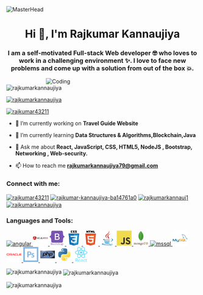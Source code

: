 ![MasterHead](https://github.com/RajkumarKannaujiya/images/blob/main/68747470733a2f2f63686b736b696c6c732e636f6d2f77702d636f6e74656e742f75706c6f6164732f323032302f30342f504e432d416e696d617465642d42616e6e6572732e676966.gif?raw=true)
<h1 align="center">Hi 👋, I'm Rajkumar Kannaujiya</h1>
<h3 align="center">I am a self-motivated Full-stack Web developer 🤓 who loves to work in a challenging environment ✨. I love to face new problems and come up with a solution from out of the box 💥.</h3>
<img align="right" alt="Coding" width="400" src="https://github.com/RajkumarKannaujiya/images/blob/main/68747470733a2f2f63646e2e6472696262626c652e636f6d2f75736572732f313136323037372f73637265656e73686f74732f333834383931342f70726f6772616d6d65722e676966.gif?raw=true">

<p align="left"> <img src="https://komarev.com/ghpvc/?username=rajkumarkannaujiya&label=Profile%20views&color=0e75b6&style=flat" alt="rajkumarkannaujiya" /> </p>

<p align="left"> <a href="https://github.com/ryo-ma/github-profile-trophy"><img src="https://github-profile-trophy.vercel.app/?username=rajkumarkannaujiya" alt="rajkumarkannaujiya" /></a> </p>

<p align="left"> <a href="https://twitter.com/rajkumar43211" target="blank"><img src="https://img.shields.io/twitter/follow/rajkumar43211?logo=twitter&style=for-the-badge" alt="rajkumar43211" /></a> </p>

- 🔭 I’m currently working on **Travel Guide Website**

- 🌱 I’m currently learning **Data Structures & Algorithms,Blockchain,Java**

- 💬 Ask me about **React, JavaScript, CSS, HTML5, NodeJS , Bootstrap, Networking , Web-security.**

- 📫 How to reach me **rajkumarkannaujiya79@gmail.com**

<h3 align="left">Connect with me:</h3>
<p align="left">
<a href="https://twitter.com/rajkumar43211" target="blank"><img align="center" src="https://raw.githubusercontent.com/rahuldkjain/github-profile-readme-generator/master/src/images/icons/Social/twitter.svg" alt="rajkumar43211" height="30" width="40" /></a>
<a href="https://linkedin.com/in/rajkumar-kannaujiya-ba14761a0" target="blank"><img align="center" src="https://raw.githubusercontent.com/rahuldkjain/github-profile-readme-generator/master/src/images/icons/Social/linked-in-alt.svg" alt="rajkumar-kannaujiya-ba14761a0" height="30" width="40" /></a>
<a href="https://www.hackerrank.com/rajkumarkannauj1" target="blank"><img align="center" src="https://raw.githubusercontent.com/rahuldkjain/github-profile-readme-generator/master/src/images/icons/Social/hackerrank.svg" alt="rajkumarkannauj1" height="30" width="40" /></a>
<a href="https://www.leetcode.com/rajkumarkannaujiya" target="blank"><img align="center" src="https://raw.githubusercontent.com/rahuldkjain/github-profile-readme-generator/master/src/images/icons/Social/leet-code.svg" alt="rajkumarkannaujiya" height="30" width="40" /></a>
</p>

<h3 align="left">Languages and Tools:</h3>
<p align="left"> <a href="https://angular.io" target="_blank" rel="noreferrer"> <img src="https://angular.io/assets/images/logos/angular/angular.svg" alt="angular" width="40" height="40"/> </a> <a href="https://angular.io" target="_blank" rel="noreferrer"> <img src="https://raw.githubusercontent.com/devicons/devicon/master/icons/angularjs/angularjs-original-wordmark.svg" alt="angularjs" width="40" height="40"/> </a> <a href="https://getbootstrap.com" target="_blank" rel="noreferrer"> <img src="https://raw.githubusercontent.com/devicons/devicon/master/icons/bootstrap/bootstrap-plain-wordmark.svg" alt="bootstrap" width="40" height="40"/> </a> <a href="https://www.w3schools.com/css/" target="_blank" rel="noreferrer"> <img src="https://raw.githubusercontent.com/devicons/devicon/master/icons/css3/css3-original-wordmark.svg" alt="css3" width="40" height="40"/> </a> <a href="https://www.w3.org/html/" target="_blank" rel="noreferrer"> <img src="https://raw.githubusercontent.com/devicons/devicon/master/icons/html5/html5-original-wordmark.svg" alt="html5" width="40" height="40"/> </a> <a href="https://www.java.com" target="_blank" rel="noreferrer"> <img src="https://raw.githubusercontent.com/devicons/devicon/master/icons/java/java-original.svg" alt="java" width="40" height="40"/> </a> <a href="https://developer.mozilla.org/en-US/docs/Web/JavaScript" target="_blank" rel="noreferrer"> <img src="https://raw.githubusercontent.com/devicons/devicon/master/icons/javascript/javascript-original.svg" alt="javascript" width="40" height="40"/> </a> <a href="https://www.mongodb.com/" target="_blank" rel="noreferrer"> <img src="https://raw.githubusercontent.com/devicons/devicon/master/icons/mongodb/mongodb-original-wordmark.svg" alt="mongodb" width="40" height="40"/> </a> <a href="https://www.microsoft.com/en-us/sql-server" target="_blank" rel="noreferrer"> <img src="https://www.svgrepo.com/show/303229/microsoft-sql-server-logo.svg" alt="mssql" width="40" height="40"/> </a> <a href="https://www.mysql.com/" target="_blank" rel="noreferrer"> <img src="https://raw.githubusercontent.com/devicons/devicon/master/icons/mysql/mysql-original-wordmark.svg" alt="mysql" width="40" height="40"/> </a> <a href="https://www.oracle.com/" target="_blank" rel="noreferrer"> <img src="https://raw.githubusercontent.com/devicons/devicon/master/icons/oracle/oracle-original.svg" alt="oracle" width="40" height="40"/> </a> <a href="https://www.photoshop.com/en" target="_blank" rel="noreferrer"> <img src="https://raw.githubusercontent.com/devicons/devicon/master/icons/photoshop/photoshop-line.svg" alt="photoshop" width="40" height="40"/> </a> <a href="https://www.php.net" target="_blank" rel="noreferrer"> <img src="https://raw.githubusercontent.com/devicons/devicon/master/icons/php/php-original.svg" alt="php" width="40" height="40"/> </a> <a href="https://www.python.org" target="_blank" rel="noreferrer"> <img src="https://raw.githubusercontent.com/devicons/devicon/master/icons/python/python-original.svg" alt="python" width="40" height="40"/> </a> <a href="https://reactjs.org/" target="_blank" rel="noreferrer"> <img src="https://raw.githubusercontent.com/devicons/devicon/master/icons/react/react-original-wordmark.svg" alt="react" width="40" height="40"/> </a> </p>

<p><img align="left" src="https://github-readme-stats.vercel.app/api/top-langs?username=rajkumarkannaujiya&show_icons=true&locale=en&layout=compact" alt="rajkumarkannaujiya" /></p>

<p>&nbsp;<img align="center" src="https://github-readme-stats.vercel.app/api?username=rajkumarkannaujiya&show_icons=true&locale=en" alt="rajkumarkannaujiya" /></p>

<p><img align="center" src="https://github-readme-streak-stats.herokuapp.com/?user=rajkumarkannaujiya&" alt="rajkumarkannaujiya" /></p>
